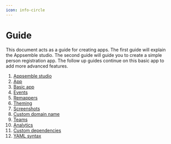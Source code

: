 ```yaml
---
icon: info-circle
---
```


# Guide

This document acts as a guide for creating apps. The first guide will explain the Appsemble studio.
The second guide will guide you to create a simple person registration app. The follow up guides
continue on this basic app to add more advanced features.

1. [Appsemble studio](studio.md)
2. [App](App.md)
3. [Basic app](basic-app.md)
4. [Events](events.md)
5. [Remappers](/docs/reference/remapper)
6. [Theming](theming.md)
7. [Screenshots](screenshots.md)
8. [Custom domain name](dns.md)
9. [Teams](teams.md)
10. [Analytics](analytics.md)
11. [Custom dependencies](custom-dependencies.md)
12. [YAML syntax](yaml-syntax.mdx)
